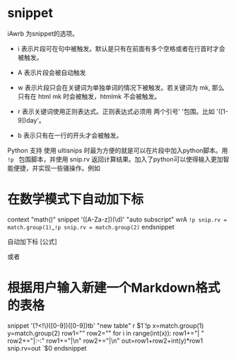 # snippet
iAwrb 为snippet的选项。

- i 表示片段可在句中被触发。默认是只有在前面有多个空格或者在行首时才会被触发。

- A 表示片段会被自动触发

- w 表示片段只会在关键词为单独单词的情况下被触发。若关键词为 mk, 那么只有在 html mk 时会被触发，htmlmk 不会被触发。

- r 表示关键词使用正则表达式。正则表达式必须用 两个引号' '包围。比如 \'([1-9])day\'。

- b 表示只有在一行的开头才会被触发。

Python 支持
使用 ultisnips 时最为方便的就是可以在片段中加入python脚本。用 `!p ` 包围脚本，并使用 snip.rv 返回计算结果。加入了python可以使得输入更加智能便捷，并实现一些骚操作。例如

# 在数学模式下自动加下标
context "math()"
snippet '([A-Za-z])(\d)' "auto subscript" wrA
`!p snip.rv = match.group(1)`_`!p snip.rv = match.group(2)`
endsnippet

自动加下标
[公式]



或者

# 根据用户输入新建一个Markdown格式的表格
snippet '(?<!\\)([0-9])([0-9])tb' "new table" r
$1`!p 
x=match.group(1)
y=match.group(2)
row1=""
row2="" 
for i in range(int(x)):
    row1+="| "
    row2+="|:-:"
row1+="|\n"
row2+="|\n"
out=row1+row2+int(y)*row1
snip.rv=out
`$0
endsnippet
